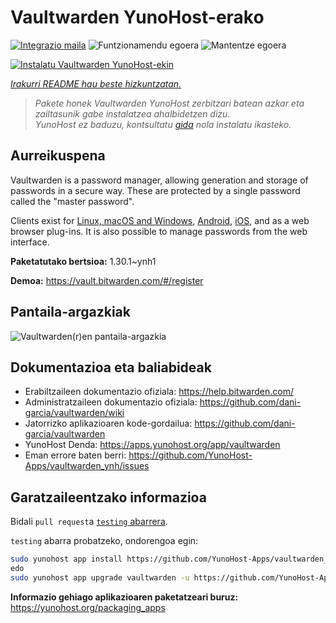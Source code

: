 <!--
Ohart ongi: README hau automatikoki sortu da <https://github.com/YunoHost/apps/tree/master/tools/readme_generator>ri esker
EZ editatu eskuz.
-->

# Vaultwarden YunoHost-erako

[![Integrazio maila](https://dash.yunohost.org/integration/vaultwarden.svg)](https://dash.yunohost.org/appci/app/vaultwarden) ![Funtzionamendu egoera](https://ci-apps.yunohost.org/ci/badges/vaultwarden.status.svg) ![Mantentze egoera](https://ci-apps.yunohost.org/ci/badges/vaultwarden.maintain.svg)

[![Instalatu Vaultwarden YunoHost-ekin](https://install-app.yunohost.org/install-with-yunohost.svg)](https://install-app.yunohost.org/?app=vaultwarden)

*[Irakurri README hau beste hizkuntzatan.](./ALL_README.md)*

> *Pakete honek Vaultwarden YunoHost zerbitzari batean azkar eta zailtasunik gabe instalatzea ahalbidetzen dizu.*  
> *YunoHost ez baduzu, kontsultatu [gida](https://yunohost.org/install) nola instalatu ikasteko.*

## Aurreikuspena

Vaultwarden is a password manager, allowing generation and storage of passwords in a secure way. These are protected by a single password called the "master password".

Clients exist for [Linux, macOS and Windows](https://bitwarden.com/#download), [Android](https://play.google.com/store/apps/details?id=com.x8bit.bitwarden), [iOS](https://itunes.apple.com/app/bitwarden-free-password-manager/id1137397744?mt=8), and as a web browser plug-ins. It is also possible to manage passwords from the web interface.


**Paketatutako bertsioa:** 1.30.1~ynh1

**Demoa:** <https://vault.bitwarden.com/#/register>

## Pantaila-argazkiak

![Vaultwarden(r)en pantaila-argazkia](./doc/screenshots/screenshot1.png)

## Dokumentazioa eta baliabideak

- Erabiltzaileen dokumentazio ofiziala: <https://help.bitwarden.com/>
- Administratzaileen dokumentazio ofiziala: <https://github.com/dani-garcia/vaultwarden/wiki>
- Jatorrizko aplikazioaren kode-gordailua: <https://github.com/dani-garcia/vaultwarden>
- YunoHost Denda: <https://apps.yunohost.org/app/vaultwarden>
- Eman errore baten berri: <https://github.com/YunoHost-Apps/vaultwarden_ynh/issues>

## Garatzaileentzako informazioa

Bidali `pull request`a [`testing` abarrera](https://github.com/YunoHost-Apps/vaultwarden_ynh/tree/testing).

`testing` abarra probatzeko, ondorengoa egin:

```bash
sudo yunohost app install https://github.com/YunoHost-Apps/vaultwarden_ynh/tree/testing --debug
edo
sudo yunohost app upgrade vaultwarden -u https://github.com/YunoHost-Apps/vaultwarden_ynh/tree/testing --debug
```

**Informazio gehiago aplikazioaren paketatzeari buruz:** <https://yunohost.org/packaging_apps>
